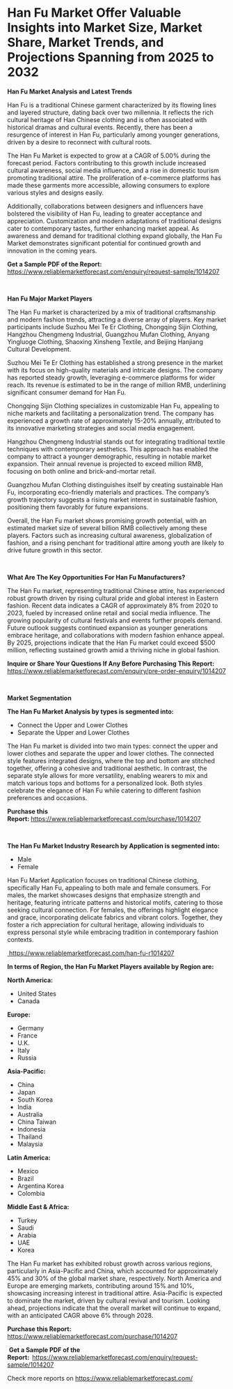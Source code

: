 <p><h1>Han Fu Market Offer Valuable Insights into Market Size, Market Share, Market Trends, and Projections Spanning from 2025 to 2032</h1></p><p><strong>Han Fu Market Analysis and Latest Trends</strong></p>
<p><p>Han Fu is a traditional Chinese garment characterized by its flowing lines and layered structure, dating back over two millennia. It reflects the rich cultural heritage of Han Chinese clothing and is often associated with historical dramas and cultural events. Recently, there has been a resurgence of interest in Han Fu, particularly among younger generations, driven by a desire to reconnect with cultural roots.</p><p>The Han Fu Market is expected to grow at a CAGR of 5.00% during the forecast period. Factors contributing to this growth include increased cultural awareness, social media influence, and a rise in domestic tourism promoting traditional attire. The proliferation of e-commerce platforms has made these garments more accessible, allowing consumers to explore various styles and designs easily.</p><p>Additionally, collaborations between designers and influencers have bolstered the visibility of Han Fu, leading to greater acceptance and appreciation. Customization and modern adaptations of traditional designs cater to contemporary tastes, further enhancing market appeal. As awareness and demand for traditional clothing expand globally, the Han Fu Market demonstrates significant potential for continued growth and innovation in the coming years.</p></p>
<p><strong>Get a Sample PDF of the Report:&nbsp;</strong> <a href="https://www.reliablemarketforecast.com/enquiry/request-sample/1014207?utm_campaign=3053&utm_medium=2&utm_source=Github&utm_content=ia&utm_term=05032025&utm_id=han-fu">https://www.reliablemarketforecast.com/enquiry/request-sample/1014207</a></p>
<p>&nbsp;</p>
<p><strong>Han Fu Major Market Players</strong></p>
<p><p>The Han Fu market is characterized by a mix of traditional craftsmanship and modern fashion trends, attracting a diverse array of players. Key market participants include Suzhou Mei Te Er Clothing, Chongqing Sijin Clothing, Hangzhou Chengmeng Industrial, Guangzhou Mufan Clothing, Anyang Yingluoge Clothing, Shaoxing Xinsheng Textile, and Beijing Hanjiang Cultural Development. </p><p>Suzhou Mei Te Er Clothing has established a strong presence in the market with its focus on high-quality materials and intricate designs. The company has reported steady growth, leveraging e-commerce platforms for wider reach. Its revenue is estimated to be in the range of million RMB, underlining significant consumer demand for Han Fu.</p><p>Chongqing Sijin Clothing specializes in customizable Han Fu, appealing to niche markets and facilitating a personalization trend. The company has experienced a growth rate of approximately 15-20% annually, attributed to its innovative marketing strategies and social media engagement.</p><p>Hangzhou Chengmeng Industrial stands out for integrating traditional textile techniques with contemporary aesthetics. This approach has enabled the company to attract a younger demographic, resulting in notable market expansion. Their annual revenue is projected to exceed million RMB, focusing on both online and brick-and-mortar retail.</p><p>Guangzhou Mufan Clothing distinguishes itself by creating sustainable Han Fu, incorporating eco-friendly materials and practices. The company’s growth trajectory suggests a rising market interest in sustainable fashion, positioning them favorably for future expansions.</p><p>Overall, the Han Fu market shows promising growth potential, with an estimated market size of several billion RMB collectively among these players. Factors such as increasing cultural awareness, globalization of fashion, and a rising penchant for traditional attire among youth are likely to drive future growth in this sector.</p></p>
<p>&nbsp;</p>
<p><strong>What Are The Key Opportunities For Han Fu Manufacturers?</strong></p>
<p><p>The Han Fu market, representing traditional Chinese attire, has experienced robust growth driven by rising cultural pride and global interest in Eastern fashion. Recent data indicates a CAGR of approximately 8% from 2020 to 2023, fueled by increased online retail and social media influence. The growing popularity of cultural festivals and events further propels demand. Future outlook suggests continued expansion as younger generations embrace heritage, and collaborations with modern fashion enhance appeal. By 2025, projections indicate that the Han Fu market could exceed $500 million, reflecting sustained growth amid a thriving niche in global fashion.</p></p>
<p><strong>Inquire or Share Your Questions If Any Before Purchasing This Report:</strong> <a href="https://www.reliablemarketforecast.com/enquiry/pre-order-enquiry/1014207?utm_campaign=3053&utm_medium=2&utm_source=Github&utm_content=ia&utm_term=05032025&utm_id=han-fu">https://www.reliablemarketforecast.com/enquiry/pre-order-enquiry/1014207</a></p>
<p>&nbsp;</p>
<p><strong>Market Segmentation</strong></p>
<p><strong>The Han Fu Market Analysis by types is segmented into:</strong></p>
<p><ul><li>Connect the Upper and Lower Clothes</li><li>Separate the Upper and Lower Clothes</li></ul></p>
<p><p>The Han Fu market is divided into two main types: connect the upper and lower clothes and separate the upper and lower clothes. The connected style features integrated designs, where the top and bottom are stitched together, offering a cohesive and traditional aesthetic. In contrast, the separate style allows for more versatility, enabling wearers to mix and match various tops and bottoms for a personalized look. Both styles celebrate the elegance of Han Fu while catering to different fashion preferences and occasions.</p></p>
<p><strong>Purchase this Report:&nbsp;</strong><a href="https://www.reliablemarketforecast.com/purchase/1014207?utm_campaign=3053&utm_medium=2&utm_source=Github&utm_content=ia&utm_term=05032025&utm_id=han-fu">https://www.reliablemarketforecast.com/purchase/1014207</a></p>
<p>&nbsp;</p>
<p><strong>The Han Fu Market Industry Research by Application is segmented into:</strong></p>
<p><ul><li>Male</li><li>Female</li></ul></p>
<p><p>Han Fu Market Application focuses on traditional Chinese clothing, specifically Han Fu, appealing to both male and female consumers. For males, the market showcases designs that emphasize strength and heritage, featuring intricate patterns and historical motifs, catering to those seeking cultural connection. For females, the offerings highlight elegance and grace, incorporating delicate fabrics and vibrant colors. Together, they foster a rich appreciation for cultural heritage, allowing individuals to express personal style while embracing tradition in contemporary fashion contexts.</p></p>
<p><a href="https://www.reliablemarketforecast.com/han-fu-r1014207?utm_campaign=3053&utm_medium=2&utm_source=Github&utm_content=ia&utm_term=05032025&utm_id=han-fu">&nbsp;https://www.reliablemarketforecast.com/han-fu-r1014207</a></p>
<p><strong>In terms of Region, the Han Fu Market Players available by Region are:</strong></p>
<p>
    <p> <strong> North America: </strong>
        <ul>
            <li>United States</li>
            <li>Canada</li>
        </ul>
        </p> 
    <p> <strong> Europe: </strong>
        <ul>
            <li>Germany</li>
            <li>France</li>
            <li>U.K.</li>
            <li>Italy</li>
            <li>Russia</li>
        </ul>
        </p> 
    <p> <strong> Asia-Pacific: </strong>
        <ul>
            <li>China</li>
            <li>Japan</li>
            <li>South Korea</li>
            <li>India</li>
            <li>Australia</li>
            <li>China Taiwan</li>
            <li>Indonesia</li>
            <li>Thailand</li>
            <li>Malaysia</li>
        </ul>
        </p> 
    <p> <strong> Latin America: </strong>
        <ul>
            <li>Mexico</li>
            <li>Brazil</li>
            <li>Argentina Korea</li>
            <li>Colombia</li>
        </ul>
        </p> 
    <p> <strong> Middle East & Africa: </strong>
        <ul>
            <li>Turkey</li>
            <li>Saudi</li>
            <li>Arabia</li>
            <li>UAE</li>
            <li>Korea</li>
        </ul>
    </p>
    </p>
<p><p>The Han Fu market has exhibited robust growth across various regions, particularly in Asia-Pacific and China, which accounted for approximately 45% and 30% of the global market share, respectively. North America and Europe are emerging markets, contributing around 15% and 10%, showcasing increasing interest in traditional attire. Asia-Pacific is expected to dominate the market, driven by cultural revival and tourism. Looking ahead, projections indicate that the overall market will continue to expand, with an anticipated CAGR above 6% through 2028.</p></p>
<p><strong>Purchase this Report: </strong><a href="https://www.reliablemarketforecast.com/purchase/1014207?utm_campaign=3053&utm_medium=2&utm_source=Github&utm_content=ia&utm_term=05032025&utm_id=han-fu">https://www.reliablemarketforecast.com/purchase/1014207</a></p>
<p>&nbsp;<strong>Get a Sample PDF of the Report:&nbsp;&nbsp;</strong><a href="https://www.reliablemarketforecast.com/enquiry/request-sample/1014207?utm_campaign=3053&utm_medium=2&utm_source=Github&utm_content=ia&utm_term=05032025&utm_id=han-fu">https://www.reliablemarketforecast.com/enquiry/request-sample/1014207</a></p>
<p><strong></strong></p>
<p>Check more reports on <a href="https://www.reliablemarketforecast.com/?utm_campaign=3053&utm_medium=2&utm_source=Github&utm_content=ia&utm_term=05032025&utm_id=han-fu">https://www.reliablemarketforecast.com/</a></p>